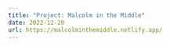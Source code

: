 ```yaml
---
title: "Project: Malcolm in the Middle"
date: 2022-12-20
url: https://malcolminthemiddle.netlify.app/
---
```


